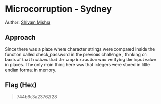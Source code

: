 # Microcorruption - Sydney

Author: [Shivam Mishra](https://github.com/7shivamx)

## Approach
Since there was a place where character strings were compared inside the function called check_password in the previous challenge , thinking on basis of that I noticed that the cmp instruction was verifying the input value in places.
The only main thing here was that integers were stored in little endian format in memory.
## Flag (Hex)
> 744b6c3a23762f28
